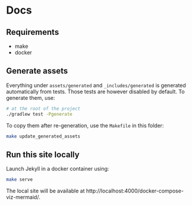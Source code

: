 # Docs

## Requirements

- make
- docker

## Generate assets

Everything under `assets/generated` and `_includes/generated` is generated automatically from tests.
Those tests are however disabled by default. To generate them, use:
```bash
# at the root of the project
./gradlew test -Pgenerate
```

To copy them after re-generation, use the `Makefile` in this folder:
```bash
make update_generated_assets
```

## Run this site locally

Launch Jekyll in a docker container using:
```bash
make serve
```

The local site will be available at http://localhost:4000/docker-compose-viz-mermaid/.
